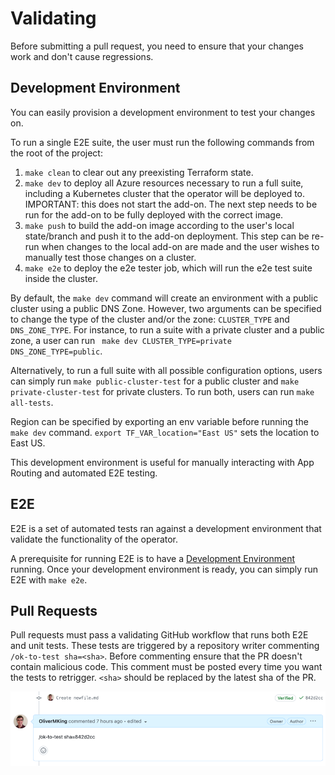 
# Validating

Before submitting a pull request, you need to ensure that your changes work and don't cause regressions.

## Development Environment 

You can easily provision a development environment to test your changes on.

To run a single E2E suite, the user must run the following commands from the root of the project:
1. `make clean` to clear out any preexisting Terraform state.
2. `make dev` to deploy all Azure resources necessary to run a full suite, including a Kubernetes cluster that the operator will be deployed to. IMPORTANT: this does not start the add-on. The next step needs to be run for the add-on to be fully deployed with the correct image.
3. `make push` to build the add-on image according to the user's local state/branch and push it to the add-on deployment. This step can be re-run when changes to the local add-on are made and the user wishes to manually test those changes on a cluster.
4. `make e2e` to deploy the e2e tester job, which will run the e2e test suite inside the cluster.

By default, the `make dev` command will create an environment with a public cluster using a public DNS Zone. However, two arguments can be specified to change the type of the cluster and/or the zone: `CLUSTER_TYPE` and `DNS_ZONE_TYPE`. For instance, to run a suite with a private cluster and a public zone, a user can run `	make dev CLUSTER_TYPE=private DNS_ZONE_TYPE=public`.

Alternatively, to run a full suite with all possible configuration options, users can simply run `make public-cluster-test` for a public cluster and `make private-cluster-test` for private clusters. To run both, users can run `make all-tests`.

Region can be specified by exporting an env variable before running the `make dev` command. `export TF_VAR_location="East US"` sets the location to East US.

This development environment is useful for manually interacting with App Routing and automated E2E testing.

## E2E

E2E is a set of automated tests ran against a development environment that validate the functionality of the operator. 

A prerequisite for running E2E is to have a [Development Environment](#development-environment) running. Once your development environment is ready, you can simply run E2E with `make e2e`.

## Pull Requests

Pull requests must pass a validating GitHub workflow that runs both E2E and unit tests. These tests are triggered by a repository writer commenting `
/ok-to-test sha=<sha>`. Before commenting ensure that the PR doesn't contain malicious code. This comment must be posted every time you want the tests to retrigger. `<sha>` should be replaced by the latest sha of the PR.

![test-sha](./test-sha.png)



